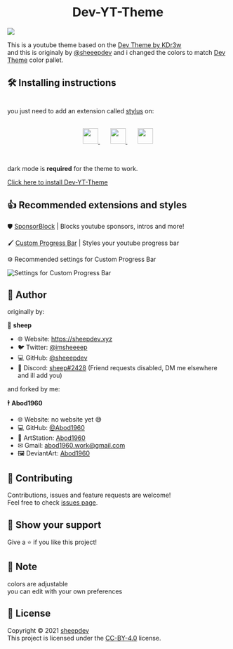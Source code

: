 <h1 align = center> Dev-YT-Theme</h1>


![](https://i.imgur.com/wTpv68D.jpeg)


This is a youtube theme based on the [Dev Theme by KDr3w](https://www.deviantart.com/kdr3w/art/Dev-825722799)<br>
and this is originaly by [@sheeepdev](https://github.com/sheeepdev) and i changed the colors to match  [Dev Theme](https://www.deviantart.com/kdr3w/art/Dev-825722799) color pallet.
  ## 🛠 Installing instructions
  <br>
    you just need to add an extension called <a href=https://add0n.com/stylus.html>stylus</a> on:
    <br>
    <br>
    <p align = center>
    <a href=https://chrome.google.com/webstore/detail/stylus/clngdbkpkpeebahjckkjfobafhncgmne> <img src="https://image.flaticon.com/icons/png/512/732/732205.png" width="35"> </a> &nbsp &nbsp &nbsp
    <a href=https://addons.mozilla.org/en-US/firefox/addon/styl-us/> <img src="https://image.flaticon.com/icons/png/512/732/732198.png" width="35"> </a> &nbsp &nbsp &nbsp
    <a href=https://addons.opera.com/en/extensions/details/stylus/> <img src="https://image.flaticon.com/icons/png/512/732/732233.png" width="35"> </a>
    </p>
    <br>
    

dark mode is **required** for the theme to work.

[Click here to install Dev-YT-Theme](https://github.com/Abod1960/Dev-YT-Theme/raw/main/Dev-YT-Theme.user.css)


## 👍 Recommended extensions and styles


🛡️ [SponsorBlock](https://sponsor.ajay.app/) | Blocks youtube sponsors, intros and more!

🖌️ [Custom Progress Bar](https://33kk.github.io/uso-archive/?style=95280) | Styles your youtube progress bar

⚙️ Recommended settings for Custom Progress Bar

![Settings for Custom Progress Bar](https://i.imgur.com/5rg0Xjr.png)

## 👤 Author

originally by:

🐏 **sheep**

* 🌐 Website: https://sheepdev.xyz
* 🐦 Twitter: [@imsheeeep](https://twitter.com/imsheeeep)
* 💻 GitHub: [@sheeepdev](https://github.com/sheeepdev)
* 💬 Discord: [sheep#2428](https://discord.com/users/429303151598895106) (Friend requests disabled, DM me elsewhere and ill add you)<br>

and forked by me:

🕴 **Abod1960**

* 🌐 Website: no website yet 😅
* 💻 GitHub: [@Abod1960](https://github.com/Abod1960)
* 🎨 ArtStation: [Abod1960](https://www.artstation.com/abod1960)
*  ✉ Gmail: abod1960.work@gmail.com
*   🖼 DeviantArt: [Abod1960](https://www.deviantart.com/abod1960)

## 🤝 Contributing

Contributions, issues and feature requests are welcome!<br />Feel free to check [issues page](https://github.com/sheeepdev/nordtube/issues). 

## 🌟 Show your support

Give a ⭐️ if you like this project!

## 📝 Note

colors are adjustable<br>
you can edit with your own preferences

## 📩 License

Copyright © 2021 [sheepdev](https://sheepdev.xyz/)<br />
This project is licensed under the [CC-BY-4.0](https://github.com/sheeepdev/nordtube/blob/main/LICENSE) license.
